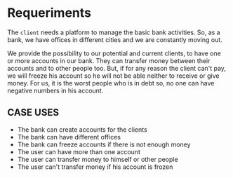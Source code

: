 # Requeriments
The `client` needs a platform to manage the basic bank activities.
So, as a bank, we have offices in different cities and we are
constantly moving out.

We provide the possibility to our potential and current clients,
to have one or more accounts in our bank. They can transfer money
between their accounts and to other people too. But, if for any
reason the client can't pay, we will freeze his account so he will
not be able neither to receive or give money. For us, it is the worst
people who is in debt so, no one can have negative numbers in his account.

## CASE USES
- The bank can create accounts for the clients
- The bank can have different offices
- The bank can freeze accounts if there is not enough money
- The user can have more than one account
- The user can transfer money to himself or other people
- The user can't transfer money if his account is frozen
